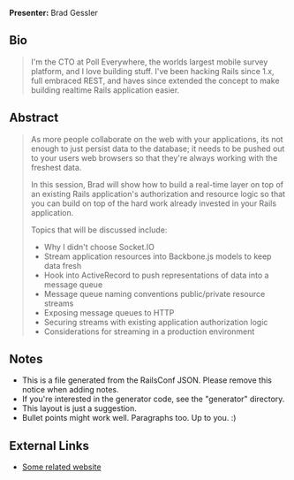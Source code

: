**Presenter:** Brad Gessler

## Bio

> I'm the CTO at Poll Everywhere, the worlds largest mobile survey platform, and I love building stuff. I've been hacking Rails since 1.x, full embraced REST, and haves since extended the concept to make building realtime Rails application easier.

## Abstract

> As more people collaborate on the web with your applications, its not enough to just persist data to the database; it needs to be pushed out to your users web browsers so that they're always working with the freshest data.
>
> In this session, Brad will show how to build a real-time layer on top of an existing Rails application's authorization and resource logic so that you can build on top of the hard work already invested in your Rails application.
>
> Topics that will be discussed include:
>
> - Why I didn't choose Socket.IO
> - Stream application resources into Backbone.js models to keep data fresh
> - Hook into ActiveRecord to push representations of data into a message queue
> - Message queue naming conventions public/private resource streams
> - Exposing message queues to HTTP
> - Securing streams with existing application authorization logic
> - Considerations for streaming in a production environment

## Notes

* This is a file generated from the RailsConf JSON.  Please remove this notice when adding notes.
* If you're interested in the generator code, see the "generator" directory.
* This layout is just a suggestion.
* Bullet points might work well.  Paragraphs too.  Up to you.  :)

## External Links

* [Some related website](http://www.example.com/)
